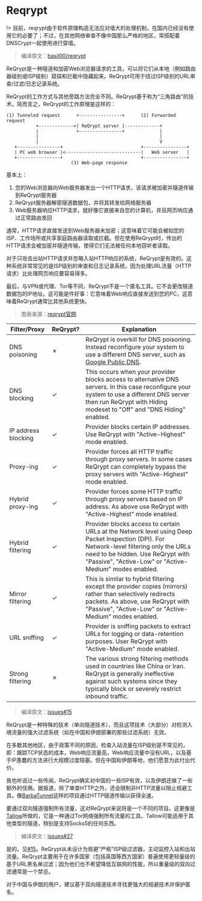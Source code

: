 # Reqrypt

!> 目前，reqrypt由于软件原理构造无法应对墙大的处理机制，在国内已经没有使用它的必要了；不过，在其他网络审查不像中国那么严格的地区，常搭配着DNSCrypt一起使用进行穿墙。

> 编译原文：[basil00/reqrypt](https://github.com/basil00/reqrypt) 

ReQrypt是一种隧道和加密Web浏览器请求的工具，可以将它们从本地（例如路由器级别或ISP级别）窥探和拦截中隐藏起来。ReQrypt可用于绕过ISP级别的URL审查/过滤/日志记录系统。

ReQrypt的工作方式与其他旁路方法完全不同。ReQrypt基于称为“三角路由”的技术。简而言之，ReQrypt的工作原理是这样的：

```text
(1) Tunneled request      +----------------+      (2) Forwarded request
           +------------->| ReQrypt server |-------------+
           |              +----------------+             |
           |                                             |
           |                                             V
   +----------------+                             +----------------+
   | PC web browser |<----------------------------|   Web server   |
   +----------------+                             +----------------+
                        (3) Web-page response
```

基本上：

1. 您的Web浏览器向Web服务器发出一个HTTP请求，该请求被加密并隧道传输到ReQrypt服务器
2. ReQrypt服务器解密隧道数据包，并将其转发给网络服务器
3. Web服务器响应HTTP请求，就好像它直接来自您的计算机，并且网页响应通过正常路由发回

通常，HTTP请求直接发送到Web服务器未加密；这意味着它可能会被如您的ISP、工作场所或共享家庭路由器读取或拦截。但在使用ReQrypt时，传出的HTTP请求会被加密并隧道传输，使得它们无法被任何本地窃听者读取。

对于只攻击出站HTTP请求并忽略入站HTTP响应的系统，ReQrypt是有效的。这种系统非常常见的是ISP级别的审查和日志记录系统，因为处理URL流量（HTTP请求）比处理网页响应要容易得多。

最后，与VPN或代理、Tor等不同，ReQrypt不是一个匿名工具。它不会更改隧道数据包的IP地址。这可能是件好事：它意味着Web响应直接发送到您的PC，这意味着ReQrypt通常比其他系统更快。

> 图表来源：[reqrypt官网](https://reqrypt.org/reqrypt.html)

| Filter/Proxy | ReQrypt? | Explanation |
| --- | --- | --- |
| DNS poisoning | ✗ | ReQrypt is overkill for DNS poisoning. Instead reconfigure your system to use a different DNS server, such as [Google Public DNS](https://developers.google.com/speed/public-dns/). |
| DNS blocking | ✓ | This occurs when your provider blocks access to alternative DNS servers. In this case reconfigure your system to use a different DNS server then run ReQrypt with Hiding modeset to "Off" and "DNS Hiding" enabled. |
| IP address blocking | ✓ | Provider blocks certain IP addresses. Use ReQrypt with "Active-Highest" mode enabled. |
| Proxy-ing | ✓ | Provider forces all HTTP traffic through proxy servers. In some cases ReQrypt can completely bypass the proxy servers with "Active-Highest" mode enabled. |
| Hybrid proxy-ing | ✓ | Provider forces some HTTP traffic through proxy servers based on IP address. As above use ReQrypt with "Active-Highest" mode enabled. |
| Hybrid filtering | ✓ | Provider blocks access to certain URLs at the Network level using Deep Packet Inspection \(DPI\). For Network-level filtering only the URLs need to be hidden. Use ReQrypt with "Passive", "Active-Low" or "Active-Medium" modes enabled. |
| Mirror filtering | ✓ | This is similar to hybrid filtering except the provider copies \(mirrors\) rather than selectively redirects packets. As above, use ReQrypt with "Passive", "Active-Low" or "Active-Medium" modes enabled. |
| URL sniffing | ✓ | Provider is sniffing packets to extract URLs for logging or data-retention purposes. User ReQrypt with "Active-Medium" mode enabled. |
| Strong filtering | ✗ | The various strong filtering methods used in countries like China or Iran. ReQrypt is generally ineffective against such systems since they typically block or severely restrict inbound traffic. |

> 编译原文：[issues#15](https://github.com/basil00/reqrypt/issues/15#issuecomment-363946075) 

ReQrypt是一种特殊的技术（单向隧道技术），而且这项技术（大部分）对检测入境流量的强大过滤系统（如在中国和伊朗部署的那些过滤系统）无效。

在多数其他地区，由于政策不同的原因，检查入站流量在ISP级别是不常见的，即：跟踪TCP状态的成本，Web响应流量高，Web响应流量中没有URL，以及基于IP愚蠢的方法进行大规模过度阻塞。但在中国和伊朗等地，他们愿意为此付出代价。

我也听说过一些传闻，ReQrypt确实对中国的一些ISP有效，以及伊朗还做了一些额外的伎俩。据报道，除了审查HTTP之外，还会限制非HTTP流量以阻止规避工具。像[BarbaTunnel](https://github.com/BarbaTunnelCoder/BarbaTunnel/)这样的项目通过HTTP隧道传输以获得全速。

要通过双向隧道强制所有流量，这对ReQrypt来说将是一个不同的项目。这更像是[Tallow](https://github.com/basil00/TorWall)所做的，它是一种通过Tor网络强制所有流量的工具。Tallow可能适用于其他类型的隧道，特别是支持Socks5的任何东西。

> 编译原文：[issues#27](https://github.com/basil00/reqrypt/issues/27#issuecomment-394153872)

是的，见[#15](https://github.com/basil00/reqrypt/issues/15)。ReQrypt从未设计为规避“严格”ISP级过滤器，主动监控入站和出站流量。ReQrypt主要用于在许多国家（包括英国等西方国家）普遍使用更轻量级的基于URL黑名单过滤；因为他们也不希望降低互联网的性能，所以重量级的双向过滤通常是一个禁忌。

对于中国与伊朗的用户，建议基于双向隧道技术寻找更强大的规避技术并保护匿名。

<!-- 
!> 目前，reqrypt由于软件原理构造无法应对墙大的处理机制，在国内已经没有使用它的必要了；不过，在其他网络审查不像中国那么严格的地区，常搭配着DNSCrypt一起使用进行穿墙。<br><br>
至于barbaTunnel已有多年没更新了，再加上VPN服务器可能自身存在些许问题，使得这款软件不怎么好用；我测试了一下也不是很满意，直白的说就是连接OpenVPN的操作并不成功。<br><br>
所以，关于这些软件与其所涉及到的一些科学上网相关方面的知识，做个了解也就行了
 -->
